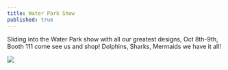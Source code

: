 ```yaml
---
title: Water Park Show
published: true
---
```

Sliding into the Water Park show with all our greatest designs, Oct 8th-9th, Booth 111 come see us and shop! Dolphins, Sharks, Mermaids we have it all!

![](/static/uploads/d4556-cabin-fever-1920x630_0.jpg)
